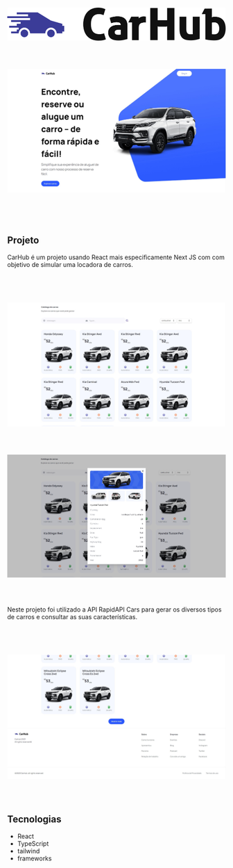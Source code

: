 <p align="center">
   <img  src="public/logo.svg">  
</p>
</br></br>
<p align="center">
   <img src="public/1.jpg">  
</p>
</br></br></br>
<h2>Projeto</h2>
<p>CarHub é um projeto usando React mais especificamente Next JS com com objetivo de simular uma locadora de carros.</p>
</br></br></br>
<p align="center">
   <img src="public/2.jpg">  
</p>
</br></br>
<p align="center">
   <img src="public/3.jpg">  
</p>
</br></br>

<p>Neste projeto foi utilizado a API RapidAPI Cars para gerar os diversos tipos de carros e consultar as suas características.</p>
</br></br></br>

<p align="center">
   <img src="public/4.jpg">  
</p>
</br></br>

<h2>Tecnologias</h2>
<ul>
   <li>React</li>
   <li>TypeScript</li>
   <li>tailwind</li>
   <li>frameworks</li>
</ul>
